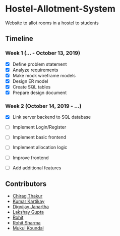 # Hostel-Allotment-System
Website to allot rooms in a hostel to students


## Timeline

### Week 1 (... - October 13, 2019)
- [X] Define problem statement 
- [X] Analyze requirements
- [X] Make mock wireframe models
- [X] Design ER model
- [X] Create SQL tables
- [X] Prepare design document

### Week 2 (October 14, 2019 - ...)
- [X] Link server backend to SQL database
- [ ] Implement Login/Register
- [ ] Implement basic frontend
- [ ] Implement allocation logic
- [ ] Improve frontend
- [ ] Add additional features


## Contributors
- [Chirag Thakur](https://github.com/chirag11032000)
- [Kumar Kartikay](https://github.com/kartikay26)
- [Digvijay Janartha](https://github.com/digu-007)
- [Lakshay Gupta](https://github.com/lakshaygpt28)
- [Rohit](https://github.com/rohit645)
- [Rohit Sharma](https://github.com/RaOne009)
- [Mukul Koundal](https://github.com/rohit645)
